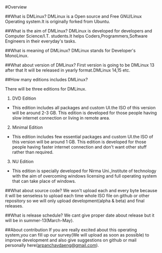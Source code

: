 #Overview

##What is DMLinux?
DMLinux is a Open source and Free GNU/Linux Operating system.It is originally forked from Ubuntu.

##What is the aim of DMLinux?
DMLinux is developed for developers and Computer Science/I.T. students.It helps Coders,Programmers,Software Engineers in their everyday's tasks.

##What is meaning of DMLinux?
DMLinux stands for Developer's MonoLinux.

##What about version of DMLinux?
First version is going to be DMLinux 13 after that It will be released in yearly format.DMLinux 14,15 etc.

##How many editions includes DMLinux?

There will be three editions for DMLinux.

1. DVD Edition

- This edition includes all packages and custom UI.the ISO of this version will be around 2-3 GB.
This edition is developed for those people having slow internet connection or living in remote area.

2. Minimal Edition

- This edition includes few essential packages and custom UI.the ISO of this version will be around 1 GB.
This edition is developed for those people having faster internet connection and don't want other stuff rather than required.

3. NU Edition

- This edition is specially developed for Nirma Uni.,Institute of technology with the aim of overcoming windows licensing and full operating system that can take place of windows.

##What about source code?
We won't upload each and every byte because it will be senseless to upload each time whole ISO file on github or other repository so we will only upload development(alpha & beta) and final releases.

##What is release schedule?
We cant give proper date about release but it will be in summer-13(March-May).

##About contribution
If you are really excited about this operating system,you can fill up our survey(We will upload as soon as possible) to improve development and also give suggestions on github or mail personally here(arpanchavdaeng@gmail.com).



